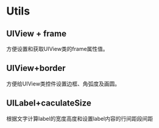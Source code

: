 # Utils

## UIView + frame 
方便设置和获取UIView类的frame属性值。

## UIView+border
方便给UIView类控件设置边框、角弧度及画圆。

## UILabel+caculateSize
根据文字计算label的宽度高度和设置label内容的行间距段间距

